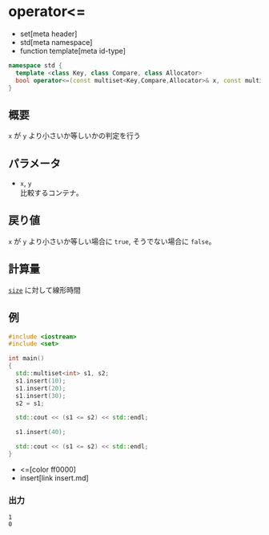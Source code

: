 # operator<=
* set[meta header]
* std[meta namespace]
* function template[meta id-type]

```cpp
namespace std {
  template <class Key, class Compare, class Allocator>
  bool operator<=(const multiset<Key,Compare,Allocator>& x, const multiset<Key,Compare,Allocator>& y);
}
```

## 概要
`x` が `y` より小さいか等しいかの判定を行う


## パラメータ
- `x`, `y`<br/>
比較するコンテナ。


## 戻り値
`x` が `y` より小さいか等しい場合に `true`, そうでない場合に `false`。


## 計算量
[`size`](size.md) に対して線形時間


## 例
```cpp example
#include <iostream>
#include <set>

int main()
{
  std::multiset<int> s1, s2;
  s1.insert(10);
  s1.insert(20);
  s1.insert(30);
  s2 = s1;

  std::cout << (s1 <= s2) << std::endl;

  s1.insert(40);

  std::cout << (s1 <= s2) << std::endl;
}
```
* <=[color ff0000]
* insert[link insert.md]

### 出力
```
1
0
```
